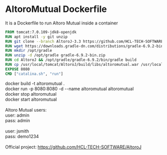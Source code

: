 # AltoroMutual Dockerfile
It is a Dockerfile to run Altoro Mutual inside a container

```Dockerfile
FROM tomcat:7.0.109-jdk8-openjdk
RUN apt install -y git unzip
RUN git clone --branch AltoroJ-3.3 https://github.com/HCL-TECH-SOFTWARE/AltoroJ.git
RUN wget https://downloads.gradle-dn.com/distributions/gradle-6.9.2-bin.zip
RUN mkdir /opt/gradle
RUN unzip -d /opt/gradle gradle-6.9.2-bin.zip
RUN cd AltoroJ && /opt/gradle/gradle-6.9.2/bin/gradle build
RUN cp /usr/local/tomcat/AltoroJ/build/libs/altoromutual.war /usr/local/tomcat/webapps
EXPOSE 8080
CMD ["catalina.sh", "run"]
````

docker build -t altoromutual .<br>
docker run -p 8080:8080 -d --name altoromutual altoromutual<br>
docker stop altoromutual<br>
docker start altoromutual<br>
<br>
Altoro Mutual users:<br>
user: admin<br>
pass: admin<br>
<br>
user: jsmith<br>
pass: demo1234<br>
<br>
Official project:
https://github.com/HCL-TECH-SOFTWARE/AltoroJ
